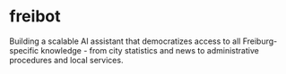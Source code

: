 # freibot
Building a scalable AI assistant that democratizes access to all Freiburg-specific knowledge - from city statistics and news to administrative procedures and local services.
